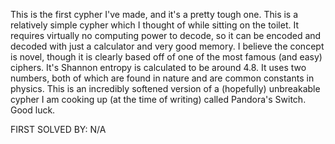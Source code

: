 This is the first cypher I've made, and it's a pretty tough one. This is a relatively simple cypher which I thought of while sitting on the toilet. It requires virtually no computing power to decode, so it can be encoded and decoded with just a calculator and very good memory. I believe the concept is novel, though it is clearly based off of one of the most famous (and easy) ciphers. It's Shannon entropy is calculated to be around 4.8. It uses two numbers, both of which are found in nature and are common constants in physics. This is an incredibly softened version of a (hopefully) unbreakable cypher I am cooking up (at the time of writing) called Pandora's Switch. Good luck.

FIRST SOLVED BY: N/A
